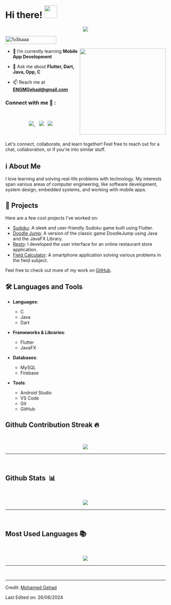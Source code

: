 <h1> Hi there! <img src = "https://raw.githubusercontent.com/MartinHeinz/MartinHeinz/master/wave.gif" width = 40px> </h1>
<p align='center'>
<img src="https://readme-typing-svg.herokuapp.com?color=%2336BCF7&size=25&center=true&vCenter=true&width=433&height=75&lines=I'm+Mohamed+Gehad+Hussien;Second+Year+Student;Zagazig+University;Computers+and+Systems;Android+App+Developer;Flutter+Developer;%40MGehad">
</p>
	<img src="https://komarev.com/ghpvc/?username=MGehad&label=Profile%20views&color=0047AB&style=plastic?" alt="7oSkaaa" height=25px, width=160px/> 

<img align="right" src="https://media.giphy.com/media/QvpqTCiEcwtvx6wwJK/giphy.gif" width="270" height="270" frameBorder="0" class="giphy-embed" allowFullScreen></img>


- 🌱 I’m currently learning **Mobile App Development**

- 💬 Ask me about **Flutter, Dart, Java, Opp, C**

- 📫 Reach me at **ENGMGehad@gmail.com**

### Connect with me 🔗 :
<br>
<p align='center'>
<a href="mailto:ENGMGehad@gmail.com" target="_blank">
<img src="https://img.shields.io/badge/Gmail-D14836?style=for-the-badge&logo=gmail&logoColor=white">
</a>&nbsp;&nbsp;
<a href="https://www.instagram.com/ENGMGehad" target="_blank">
<img src="https://img.shields.io/badge/MGehad-%23E4405F.svg?style=for-the-badge&logo=Instagram&logoColor=white"></a>&nbsp;&nbsp;
<a href="https://www.linkedin.com/in/MGehad" target="_blank">
<img src="https://img.shields.io/badge/linkedin-%230077B5.svg?style=for-the-badge&logo=linkedin&logoColor=white"></a>&nbsp;&nbsp;
</p>
<br>

Let's connect, collaborate, and learn together! Feel free to reach out for a chat, collaboration, or if you're into similar stuff.

## ℹ️ About Me 

I love learning and solving real-life problems with technology. My interests span various areas of computer engineering, like software development, system design, embedded systems, and working with mobile apps.

## 🚀 Projects

Here are a few cool projects I've worked on:

- [Sudoku](https://github.com/MGehad/Sudoku_Game): A sleek and user-friendly Sudoku game built using Flutter.
- [Doodle Jump](https://github.com/K4rimCraft/DoodleJump): A version of the classic game DoodleJump using Java and the JavaFX Library.
- [Resto](https://github.com/K4rimCraft/Restaurant-App): I developed the user interface for an online restaurant store application.
- [Field Calculator](https://github.com/MGehad/Field-Calculator): A smartphone application solving various problems in the field subject.

Feel free to check out more of my work on [GitHub](https://github.com/MGehad/).


## 🛠️ Languages and Tools

- **Languages**: 
  - C
  - Java
  - Dart

- **Frameworks & Libraries**: 
  - Flutter
  - JavaFX

- **Databases**: 
  - MySQL
  - Firebase

- **Tools**: 
  - Android Studio
  - VS Code
  - Git
  - GitHub


## Github Contribution Streak 🔥 
<br>
<p align='center'><img src="https://github-readme-streak-stats.herokuapp.com?user=MGehad&theme=black-ice&hide_border=true&date_format=M%20j%5B%2C%20Y%5D"></p>

<hr><br>

## Github Stats &nbsp;📊
<br>
<p align='center'>
<img src="https://github-readme-stats.vercel.app/api?username=MGehad&show_icons=true&theme=github_dark">
</p>
<hr>
<br>

## Most Used Languages 📚
<br>
<p align='center'>
<img src="https://github-readme-stats.anuraghazra1.vercel.app/api/top-langs/?username=MGehad&theme=dark&hide_border=true&no-bg=true&no-frame=true&langs_count=10">
</p>
<hr>
<br>

------
Credit: [Mohamed Gehad](https://github.com/MGehad)

Last Edited on: 26/06/2024

